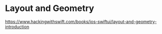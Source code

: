 # Layout and Geometry

https://www.hackingwithswift.com/books/ios-swiftui/layout-and-geometry-introduction

